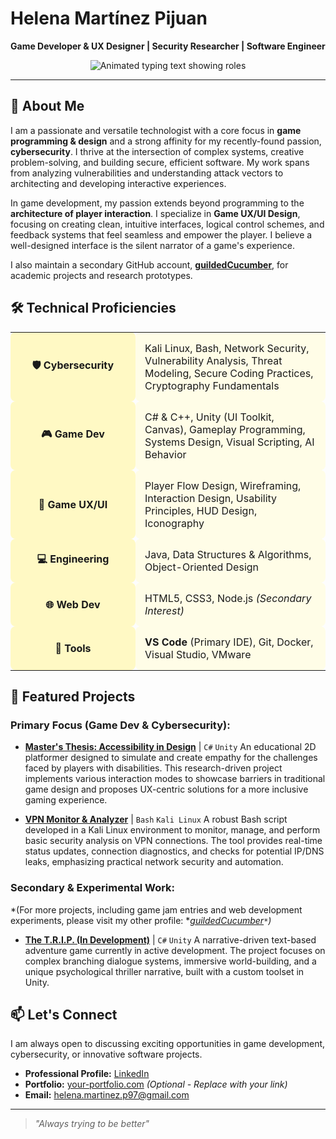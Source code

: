# Helena Martínez Pijuan

**Game Developer & UX Designer | Security Researcher | Software Engineer**

<p align="center">
  <img src="https://readme-typing-svg.herokuapp.com/?font=JetBrains+Mono&size=26&duration=2000&pause=500&color=FFD700&center=true&vCenter=true&width=500&height=60&lines=Security+Researcher;Game+Developer;UX+Designer;Software+Engineer" alt="Animated typing text showing roles" />
</p>

---

## 👋 About Me

I am a passionate and versatile technologist with a core focus in **game programming & design** and a strong affinity for my recently-found passion, **cybersecurity**. I thrive at the intersection of complex systems, creative problem-solving, and building secure, efficient software. My work spans from analyzing vulnerabilities and understanding attack vectors to architecting and developing interactive experiences.

In game development, my passion extends beyond programming to the **architecture of player interaction**. I specialize in **Game UX/UI Design**, focusing on creating clean, intuitive interfaces, logical control schemes, and feedback systems that feel seamless and empower the player. I believe a well-designed interface is the silent narrator of a game's experience.

I also maintain a secondary GitHub account, **[guildedCucumber](https://github.com/guildedCucumber)**, for academic projects and research prototypes.

## 🛠️ Technical Proficiencies

<table>
  <tr>
    <td width="180" align="center" style="background-color: #fff9c4; padding: 10px; border-radius: 8px;">
      <strong>🛡️ Cybersecurity</strong>
    </td>
    <td style="background-color: #fffde7; padding: 15px; border-radius: 8px;">
      Kali Linux, Bash, Network Security, Vulnerability Analysis, Threat Modeling, Secure Coding Practices, Cryptography Fundamentals
    </td>
  </tr>
  <tr>
    <td width="180" align="center" style="background-color: #fff9c4; padding: 10px; border-radius: 8px;">
      <strong>🎮 Game Dev</strong>
    </td>
    <td style="background-color: #fffde7; padding: 15px; border-radius: 8px;">
      C# & C++, Unity (UI Toolkit, Canvas), Gameplay Programming, Systems Design, Visual Scripting, AI Behavior
    </td>
  </tr>
  <tr>
    <td width="180" align="center" style="background-color: #fff9c4; padding: 10px; border-radius: 8px;">
      <strong>🎨 Game UX/UI</strong>
    </td>
    <td style="background-color: #fffde7; padding: 15px; border-radius: 8px;">
      Player Flow Design, Wireframing, Interaction Design, Usability Principles, HUD Design, Iconography
    </td>
  </tr>
  <tr>
    <td width="180" align="center" style="background-color: #fff9c4; padding: 10px; border-radius: 8px;">
      <strong>💻 Engineering</strong>
    </td>
    <td style="background-color: #fffde7; padding: 15px; border-radius: 8px;">
      Java, Data Structures & Algorithms, Object-Oriented Design
    </td>
  </tr>
  <tr>
    <td width="180" align="center" style="background-color: #fff9c4; padding: 10px; border-radius: 8px;">
      <strong>🌐 Web Dev</strong>
    </td>
    <td style="background-color: #fffde7; padding: 15px; border-radius: 8px;">
      HTML5, CSS3, Node.js <em>(Secondary Interest)</em>
    </td>
  </tr>
  <tr>
    <td width="180" align="center" style="background-color: #fff9c4; padding: 10px; border-radius: 8px;">
      <strong>🔧 Tools</strong>
    </td>
    <td style="background-color: #fffde7; padding: 15px; border-radius: 8px;">
      <strong>VS Code</strong> (Primary IDE), Git, Docker, Visual Studio, VMware
    </td>
  </tr>
</table>


## 🚀 Featured Projects

### **Primary Focus (Game Dev & Cybersecurity):**

*   **[Master's Thesis: Accessibility in Design](https://github.com/helenamartinezpijuan/masters-thesis-accessibility)** | `C#` `Unity`
    An educational 2D platformer designed to simulate and create empathy for the challenges faced by players with disabilities. This research-driven project implements various interaction modes to showcase barriers in traditional game design and proposes UX-centric solutions for a more inclusive gaming experience.

*   **[VPN Monitor & Analyzer](https://github.com/helenamartinezpijuan/vpn-monitor)** | `Bash` `Kali Linux`
    A robust Bash script developed in a Kali Linux environment to monitor, manage, and perform basic security analysis on VPN connections. The tool provides real-time status updates, connection diagnostics, and checks for potential IP/DNS leaks, emphasizing practical network security and automation.

### **Secondary & Experimental Work:**

*(For more projects, including game jam entries and web development experiments, please visit my other profile: **[guildedCucumber](https://github.com/guildedCucumber)`*`)*

*   **[The T.R.I.P. (In Development)](https://github.com/guildedCucumber/the-trip)** | `C#` `Unity`
    A narrative-driven text-based adventure game currently in active development. The project focuses on complex branching dialogue systems, immersive world-building, and a unique psychological thriller narrative, built with a custom toolset in Unity.


## 📫 Let's Connect

I am always open to discussing exciting opportunities in game development, cybersecurity, or innovative software projects.

*   **Professional Profile:** [LinkedIn](https://es.linkedin.com/in/helena-m-pijuan1997)
*   **Portfolio:** [your-portfolio.com](https://www.your-portfolio.com) *(Optional - Replace with your link)*
*   **Email:** helena.martinez.p97@gmail.com

---

> *"Always trying to be better"*
